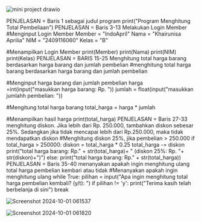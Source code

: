 ![mini project drawio](https://github.com/user-attachments/assets/326707e8-3004-4aab-bd91-5df310849afd)

PENJELASAN = Baris 1 sebagai judul program
print("Program Menghitung Total Pembeliaan")
PENJELASAN = Baris 3-13 Melakukan Login Member 
#Menginput Login Member 
Member = "IndoApril"
Nama = "Khairunisa Aprilia"
NIM = "2409116060"
Kelas = "B"

#Menampilkan Login Member
print(Member)
print(Nama)
print(NIM)
print(Kelas)
PENJELASAN = BARIS 15-25 Menghitung total harga barang berdasarkan harga barang dan jumlah pembelian 
#menghitung total harga barang berdasarkan harga barang dan jumlah pembelian 

#Menginput harga barang dan jumlah pembelian
harga =int(input("masukkan harga barang: Rp. "))
jumlah = float(input("masukkan jumlahh pembelian: "))

#Mengitung total harga barang
total_harga = harga * jumlah

#Menampilkan hasil harga
print(total_harga)
PENJELASAN = Baris 27-33 menghitung diskon.  Jika lebih dari Rp. 250.000, tambahkan diskon sebesar 25%. Sedangkan jika tidak mencapai lebih dari Rp.250.000, maka tidak mendapatkan diskon
#Menghitung diskon 25%, jika pembelian > 250.000
if total_harga > 250000:
    diskon = total_harga * 0.25
    total_harga -= diskon
    print("total harga barang: Rp." + str(total_harga)+ " (diskon 25%: Rp. "+ str(diskon)+")")
else:
    print("total harga barang: Rp." + str(total_harga))
PENJELASAN = Baris 35-40 menanyakan apakah ingin menghitung ulang total harga pembelian kembari atau tidak
#Menanyakan apakah ingin menghitung ulang
while True:
    pilihan = input("Apa ingin menghitung total harga pembelian kembali? (y/t): ")
    if pilihan != 'y':
        print("Terima kasih telah berbelanja di sini")
        break



![Screenshot 2024-10-01 061537](https://github.com/user-attachments/assets/fe04e78f-2095-428c-a7b3-d7eaf31a554a)


![Screenshot 2024-10-01 061820](https://github.com/user-attachments/assets/1cf5f95b-af35-4f72-b579-002b7bc217cf)



  
